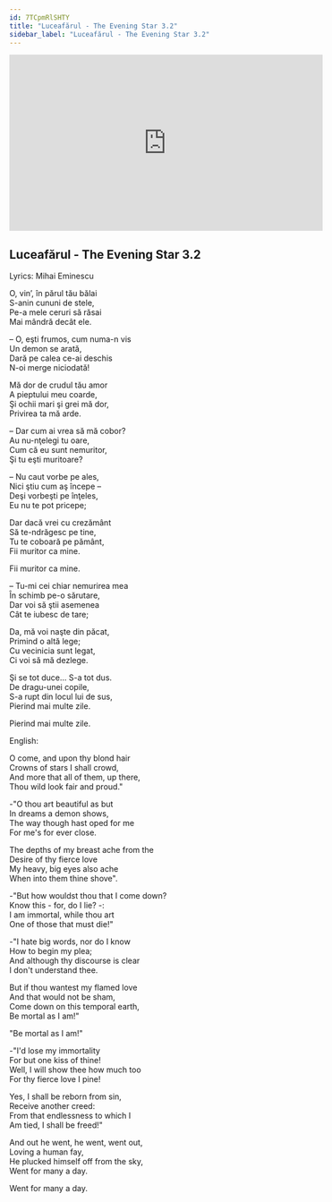 ```yaml
---
id: 7TCpmRlSHTY
title: "Luceafărul - The Evening Star 3.2"
sidebar_label: "Luceafărul - The Evening Star 3.2"
---
```


<div class="video-float-container">
  <iframe
    width="560"
    height="315"
    src="https://www.youtube.com/embed/7TCpmRlSHTY"
    title="YouTube video player"
    frameborder="0"
    allow="accelerometer; autoplay; clipboard-write; encrypted-media; gyroscope; picture-in-picture; web-share"
    referrerpolicy="strict-origin-when-cross-origin"
    allowfullscreen
  ></iframe>
</div>

## Luceafărul - The Evening Star 3.2

Lyrics: Mihai Eminescu

O, vin’, în părul tău bălai  
S-anin cununi de stele,  
Pe-a mele ceruri să răsai  
Mai mândră decât ele.

– O, eşti frumos, cum numa-n vis  
Un demon se arată,  
Dară pe calea ce-ai deschis  
N-oi merge niciodată!

Mă dor de crudul tău amor  
A pieptului meu coarde,  
Şi ochii mari şi grei mă dor,  
Privirea ta mă arde.

– Dar cum ai vrea să mă cobor?  
Au nu-nţelegi tu oare,  
Cum că eu sunt nemuritor,  
Şi tu eşti muritoare?

– Nu caut vorbe pe ales,  
Nici ştiu cum aş începe –  
Deşi vorbeşti pe înţeles,  
Eu nu te pot pricepe;

Dar dacă vrei cu crezământ  
Să te-ndrăgesc pe tine,  
Tu te coboară pe pământ,  
Fii muritor ca mine.

Fii muritor ca mine.

– Tu-mi cei chiar nemurirea mea  
În schimb pe-o sărutare,  
Dar voi să ştii asemenea  
Cât te iubesc de tare;

Da, mă voi naşte din păcat,  
Primind o altă lege;  
Cu vecinicia sunt legat,  
Ci voi să mă dezlege.

Şi se tot duce... S-a tot dus.  
De dragu-unei copile,  
S-a rupt din locul lui de sus,  
Pierind mai multe zile.

Pierind mai multe zile.

English:

O come, and upon thy blond hair  
Crowns of stars I shall crowd,  
And more that all of them, up there,  
Thou wild look fair and proud."  
   
-"O thou art beautiful as but  
In dreams a demon shows,  
The way though hast oped for me  
For me's for ever close.  
   
The depths of my breast ache from the  
Desire of thy fierce love  
My heavy, big eyes also ache  
When into them thine shove".  
   
-"But how wouldst thou that I come down?  
Know this - for, do I lie? -:  
I am immortal, while thou art  
One of those that must die!"  
   
-"I hate big words, nor do I know  
How to begin my plea;  
And although thy discourse is clear  
I don't understand thee.  
   
But if thou wantest my flamed love  
And that would not be sham,  
Come down on this temporal earth,  
Be mortal as I am!"

"Be mortal as I am!"  
   
-"I'd lose my immortality  
For but one kiss of thine!  
Well, I will show thee how much too  
For thy fierce love I pine!  
   
Yes, I shall be reborn from sin,  
Receive another creed:  
From that endlessness to which I  
Am tied, I shall be freed!"  
   
And out he went, he went, went out,  
Loving a human fay,  
He plucked himself off from the sky,  
Went for many a day.

Went for many a day.
